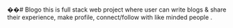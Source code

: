 ��#   B l o g o 
 
 this is full stack web project where user can write blogs & share their experience, make profile, connect/follow with like minded people .
